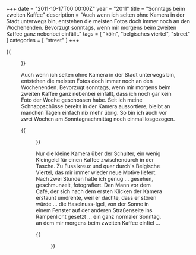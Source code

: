 +++
date = "2011-10-17T00:00:00Z"
year = "2011"
title = "Sonntags beim zweiten Kaffee"
description = "Auch wenn ich selten ohne Kamera in der Stadt unterwegs bin, entstehen die meisten Fotos doch immer noch an den Wochenenden. Bevorzugt sonntags, wenn mir morgens beim zweiten Kaffee ganz nebenbei einfällt."
tags = [ "köln", "belgisches viertel", "street" ]
categories = [ "street" ]
+++

{{<figure src="/images/2011/20111003-1310-005.jpg" title="Ruf' mal an">}}

Auch wenn ich selten ohne Kamera in der Stadt unterwegs bin, entstehen die meisten Fotos doch immer noch an den Wochenenden. Bevorzugt sonntags, wenn mir morgens beim zweiten Kaffee ganz nebenbei einfällt, dass ich noch gar kein Foto der Woche geschossen habe. Seit ich meine Schnappschüsse bereits in der Kamera aussortiere, bleibt an manchen Tagen einfach nix mehr übrig. So bin ich auch vor zwei Wochen am Sonntagnachmittag noch einmal losgezogen.

{{<figure src="/images/2011/20111003-1326-009.jpg" title="Pause">}}

Nur die kleine Kamera über der Schulter, ein wenig Kleingeld für einen Kaffee zwischendurch in der Tasche. Zu Fuss kreuz und quer durch's Belgische Viertel, das mir immer wieder neue Motive liefert. Nach zwei Stunden hatte ich genug ... gesehen, geschmunzelt, fotografiert. Den Mann vor dem Café, der sich nach dem ersten Klicken der Kamera erstaunt umdrehte, weil er dachte, dass er stören würde ... die Haselnuss-Igel, von der Sonne in einem Fenster auf der anderen Straßenseite ins Rampenlicht gesetzt ... ein ganz normaler Sonntag, an dem mir morgens beim zweiten Kaffee einfiel ...

{{<figure src="/images/2011/20111003-1335-017.jpg" title="Nuss-Igel">}}
